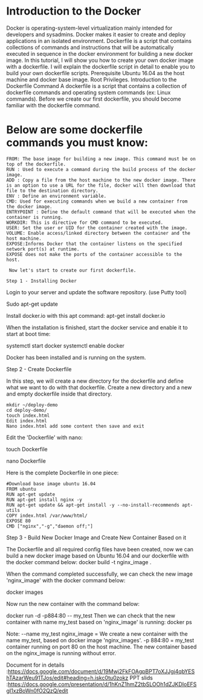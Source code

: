 # Introduction to the Docker

Docker is operating-system-level virtualization mainly intended for developers and sysadmins. Docker makes it easier to create and deploy applications in an isolated environment. 
 Dockerfile is a script that contains collections of commands and instructions that will be automatically executed in sequence in the docker environment for building a new docker image.
In this tutorial, I will show you how to create your own docker image with a dockerfile. I will explain the dockerfile script in detail to enable you to build your own dockerfile scripts.
Prerequisite
Ubuntu 16.04 as the host machine and docker base image.
Root Privileges.
Introduction to the Dockerfile Command
A dockerfile is a script that contains a collection of dockerfile commands and operating system commands (ex: Linux commands). Before we create our first dockerfile, you should become familiar with the dockerfile command.
 
  
# Below are some dockerfile commands you must know:
```
FROM: The base image for building a new image. This command must be on top of the dockerfile.
RUN : Used to execute a command during the build process of the docker image.
ADD : Copy a file from the host machine to the new docker image. There is an option to use a URL for the file, docker will then download that file to the destination directory.
ENV : Define an environment variable.
CMD: Used for executing commands when we build a new container from the docker image.
ENTRYPOINT : Define the default command that will be executed when the container is running.
WORKDIR: This is directive for CMD command to be executed.
USER: Set the user or UID for the container created with the image.
VOLUME: Enable access/linked directory between the container and the host machine.
EXPOSE:Informs Docker that the container listens on the specified network port(s) at runtime.
EXPOSE does not make the ports of the container accessible to the host.
```
```
 Now let's start to create our first dockerfile.
 ```
 ```
 Step 1 - Installing Docker
```
 Login to your server and update the software repository. (use Putty tool)
 
 Sudo apt-get update

 Install docker.io with this apt command:
apt-get install docker.io

 When the installation is finished, start the docker service and enable it to start at boot time:

systemctl start docker
systemctl enable docker

Docker has been installed and is running on the system.
 
 Step 2 - Create Dockerfile

In this step, we will create a new directory for the dockerfile and define what we want to do with that dockerfile.
Create a new directory and a new and empty dockerfile inside that directory.
```
mkdir ~/deploy-demo
cd deploy-demo/
touch index.html
Edit index.html
Nano index.html add some content then save and exit
```
 
Edit the 'Dockerfile' with nano:

touch Dockerfile

nano Dockerfile

Here is the complete Dockerfile in one piece:
```
#Download base image ubuntu 16.04
FROM ubuntu
RUN apt-get update
RUN apt-get install nginx -y
RUN apt-get update && apt-get install -y --no-install-recommends apt-utils
COPY index.html /var/www/html/
EXPOSE 80
CMD ["nginx","-g","daemon off;"]								
```
 Step 3 - Build New Docker Image and Create New Container Based on it

The Dockerfile and all required config files have been created, now we can build a new docker image based on Ubuntu 16.04 and our dockerfile with the docker command below:
docker build -t nginx_image .

 When the command completed successfully, we can check the new image 'nginx_image' with the docker command below:

docker images

 Now run the new container with the command below:

docker run -d -p884:80 -- my_test
Then we can check that the new container with name my_test based on 'nginx_image' is running:
docker ps

Note:
--name my_test nginx_image = We create a new container with the name my_test, based on docker image 'nginx_images'.
-p 884:80 = my_test container running on port 80 on the host machine.
The new container based on the nginx_image is running without error.

Document for in details :https://docs.google.com/document/d/19Mwj2FkFOAgpBPT7oXJJgj4qbYEShTAzarWeu91TJos/edit#heading=h.iskc0tu0zokz
PPT slids :https://docs.google.com/presentation/d/1hKnZ1hmZ2tbSLOOh1dZJKDIoEFSgI1xzBoWn0fO2QzQ/edit

